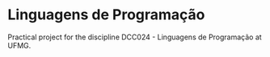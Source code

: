 # Linguagens de Programação

Practical project for the discipline DCC024 - Linguagens de Programação at UFMG.
